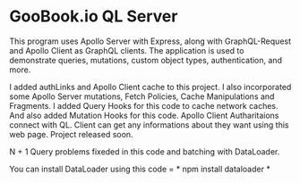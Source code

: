 # GooBook.io QL Server

This program uses Apollo Server with Express, along with GraphQL-Request and Apollo Client as GraphQL clients. The application is used to demonstrate queries, mutations, custom object types, authentication, and more.

I added authLinks and Apollo Client cache to this project. I also incorporated some Apollo Server mutations, Fetch Policies, Cache Manipulations and Fragments. I added Query Hooks for this code to cache network caches. And also added Mutation Hooks for this code. Apollo Client Autharitaions connect with QL. Client can get any informations about they want using this web page. Project released soon. 

N + 1 Query problems fixeded in this code and batching with DataLoader.

You can install DataLoader using this code = * npm install dataloader *





